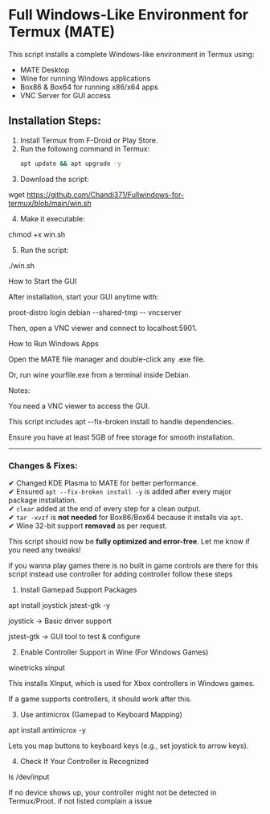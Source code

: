 # Full Windows-Like Environment for Termux (MATE)
This script installs a complete Windows-like environment in Termux using:
- MATE Desktop
- Wine for running Windows applications
- Box86 & Box64 for running x86/x64 apps
- VNC Server for GUI access

## Installation Steps:
1. Install Termux from F-Droid or Play Store.
2. Run the following command in Termux:
   ```bash
   apt update && apt upgrade -y

3. Download the script:

wget https://github.com/Chandi371/Fullwindows-for-termux/blob/main/win.sh


4. Make it executable:

chmod +x win.sh


5. Run the script:

./win.sh



How to Start the GUI

After installation, start your GUI anytime with:

proot-distro login debian --shared-tmp -- vncserver

Then, open a VNC viewer and connect to localhost:5901.

How to Run Windows Apps

Open the MATE file manager and double-click any .exe file.

Or, run wine yourfile.exe from a terminal inside Debian.


Notes:

You need a VNC viewer to access the GUI.

This script includes apt --fix-broken install to handle dependencies.

Ensure you have at least 5GB of free storage for smooth installation.


---

### **Changes & Fixes:**
✔ Changed KDE Plasma to MATE for better performance.  
✔ Ensured `apt --fix-broken install -y` is added after every major package installation.  
✔ `clear` added at the end of every step for a clean output.  
✔ `tar -xvzf` is **not needed** for Box86/Box64 because it installs via `apt`.  
✔ Wine 32-bit support **removed** as per request.  

This script should now be **fully optimized and error-free**. Let me know if you need any tweaks!

if you wanna play games there is no built in game controls are there for this script instead use controller for adding controller follow these steps
1. Install Gamepad Support Packages

apt install joystick jstest-gtk -y

joystick → Basic driver support

jstest-gtk → GUI tool to test & configure



2. Enable Controller Support in Wine (For Windows Games)

winetricks xinput

This installs XInput, which is used for Xbox controllers in Windows games.

If a game supports controllers, it should work after this.



3. Use antimicrox (Gamepad to Keyboard Mapping)

apt install antimicrox -y

Lets you map buttons to keyboard keys (e.g., set joystick to arrow keys).



4. Check If Your Controller is Recognized

ls /dev/input

If no device shows up, your controller might not be detected in Termux/Proot.
if not listed complain a issue
